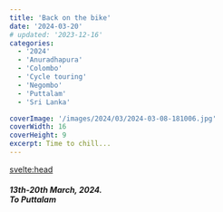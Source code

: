 ```yaml
---
title: 'Back on the bike'
date: '2024-03-20'
# updated: '2023-12-16'
categories:
  - '2024'
  - 'Anuradhapura'
  - 'Colombo'
  - 'Cycle touring'
  - 'Negombo'
  - 'Puttalam'
  - 'Sri Lanka'

coverImage: '/images/2024/03/2024-03-08-181006.jpg'
coverWidth: 16
coverHeight: 9
excerpt: Time to chill...
---
```


<script>
	import Callout from '$lib/components/Callout.svelte'
  import Img from '$lib/components/Img.svelte'
</script>

<svelte:head>

<title>2024 Sri Lanka</title>
</svelte:head>

<section class="card">
<h5>
  	13th-20th March, 2024.<br/>
  	To Puttalam
</h5>

</section>
